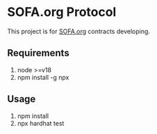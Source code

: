 # SOFA.org Protocol 

This project is for [SOFA.org](https://sofa.org) contracts developing.

## Requirements
1. node >=v18
2. npm install -g npx

## Usage
1. npm install
2. npx hardhat test
